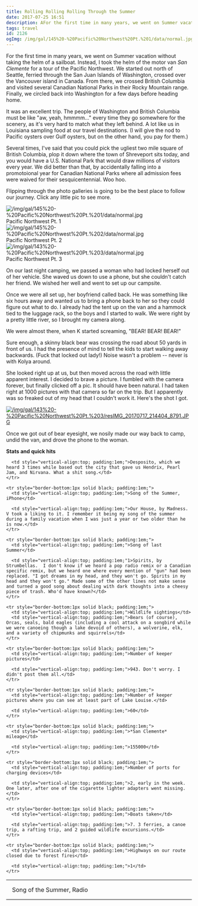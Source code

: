 ```yaml
---
title: Rolling Rolling Rolling Through the Summer
date: 2017-07-25 16:51
description: AFor the first time in many years, we went on Summer vacation without taking the helm of a sailboat.  Instead, I took the helm of the motor van San Clemente< for a tour of the Pacific Northwest.  We started out north of Seattle, ferried through the San Juan Islands of Washington, crossed over the Vancouver island in Canada.  From there, we crossed British Columbia and visited several Canadian National Parks in their Rocky Mountain range.  Finally, we circled back into Washington for a few days before heading home.
tags: travel
id: 2126
ogImg: /img/gal/145%20-%20Pacific%20Northwest%20Pt.%201/data/normal.jpg
---
```

For the first time in many years, we went on Summer vacation without taking the helm of a sailboat.  Instead, I took the helm of the motor van *San Clemente* for a tour of the Pacific Northwest.  We started out north of Seattle, ferried through the San Juan Islands of Washington, crossed over the Vancouver island in Canada.  From there, we crossed British Columbia and visited several Canadian National Parks in their Rocky Mountain range.  Finally, we circled back into Washington for a few days before heading home.

It was an excellent trip.  The people of Washington and British Columbia must be like "aw, yeah, hmmmm..." every time they go somewhere for the scenery, as it's very hard to match what they left behind.  A lot like us in Louisiana sampling food at our travel destinations.  (I will give the nod to Pacific oysters over Gulf oysters, but on the other hand, you pay for them.)

Several times, I've said that you could pick the ugliest two mile square of British Columbia, plop it down where the town of Shreveport sits today, and you would have a U.S. National Park that would draw millions of visitors every year.  We did better than that, by accidentally falling into a promotoional year for Canadian National Parks where all admission fees were waived for their sesquicentennial.  Woo hoo.

Flipping through the photo galleries is going to be the best place to follow our journey.  Click any little pic to see more.

<div style = "max-width: 400px;>
<a class="lightview centered" href="/img/gal/145%20-%20Pacific%20Northwest%20Pt.%201/data/normal.jpg" data-lightview-caption="Pacific Northwest pt 1" data-lightview-group="group1"><img src="/img/gal/145%20-%20Pacific%20Northwest%20Pt.%201/data/normal.jpg" alt="/img/gal/145%20-%20Pacific%20Northwest%20Pt.%201/data/normal.jpg"><br><span class="caption">Pacific Northwest Pt. 1</span></a>
</div>

<div style = "max-width: 400px;>
<a class="lightview centered" href="/img/gal/145%20-%20Pacific%20Northwest%20Pt.%202/data/normal.jpg" data-lightview-caption="Pacific Northwest Pt. 2" data-lightview-group="group1"><img src="/img/gal/145%20-%20Pacific%20Northwest%20Pt.%202/data/normal.jpg" alt="/img/gal/145%20-%20Pacific%20Northwest%20Pt.%202/data/normal.jpg"><br><span class="caption">Pacific Northwest Pt. 2</span></a>
</div>

<div style = "max-width: 400px;>
<a class="lightview centered" href="/img/gal/143%20-%20Pacific%20Northwest%20Pt.%203/data/normal.jpg" data-lightview-caption="Pacific Northwest Pt. 3" data-lightview-group="group1"><img src="/img/gal/143%20-%20Pacific%20Northwest%20Pt.%203/data/normal.jpg" alt="/img/gal/143%20-%20Pacific%20Northwest%20Pt.%203/data/normal.jpg"><br><span class="caption">Pacific Northwest Pt. 3</span></a>
</div>

On our last night camping, we passed a woman who had locked herself out of her vehicle.  She waved us down to use a phone, but she couldn't catch her friend.  We wished her well and went to set up our campsite. 

Once we were all set up, her boyfriend called back.  He was something like six hours away and wanted us to bring a phone back to her so they could figure out what to do.  I already had the tent up on the van and a hammock tied to the luggage rack, so the boys and I started to walk.  We were right by a pretty little river, so I brought my camera along.

We were almost there, when K started screaming, "BEAR! BEAR! BEAR!"

Sure enough, a skinny black bear was crossing the road about 50 yards in front of us.  I had the presence of mind to tell the kids to start walking away backwards.  (Fuck that locked out lady!)  Noise wasn't a problem -- never is with Kolya around.  

She looked right up at us, but then moved across the road with little apparent interest.  I decided to brave a picture.  I fumbled with the camera forever, but finally clicked off a pic.  It should have been natural.  I had taken right at 1000 pictures with that camera so far on the trip.  But I apparently was so freaked out of my head that I couldn't work it.  Here's the shot I got.

<a class="lightview centered" href="/img/gal/143%20-%20Pacific%20Northwest%20Pt.%203/resIMG_20170717_214404_8791.JPG" data-lightview-caption="" data-lightview-group="group1"><img src="/img/gal/143%20-%20Pacific%20Northwest%20Pt.%203/resIMG_20170717_214404_8791.JPG" alt="/img/gal/143%20-%20Pacific%20Northwest%20Pt.%203/resIMG_20170717_214404_8791.JPG"  ><br><span class="caption centered"></span></a>

Once we got out of bear eyesight, we nosily made our way back to camp, undid the van, and drove the phone to the woman.

**Stats and quick hits**

  <table style="border-collapse:collapse;">
    <tr style="border-bottom:1px solid black; padding:1em;">
      <td width="30%" style="vertical-align:top; padding:1em;">Song of the Summer, Radio</td>

      <td style="vertical-align:top; padding:1em;">Desposito, which we heard 3 times while based out the city that gave us Hendrix, Pearl Jam, and Nirvana. What a shit song.</td>
    </tr>

    <tr style="border-bottom:1px solid black; padding:1em;">
      <td style="vertical-align:top; padding:1em;">Song of the Summer, iPhone</td>

      <td style="vertical-align:top; padding:1em;">Our House, by Madness. V took a liking to it. I remember it being my song of the summer during a family vacation when I was just a year or two older than he is now.</td>
    </tr>

    <tr style="border-bottom:1px solid black; padding:1em;">
      <td style="vertical-align:top; padding:1em;">Song of last Summer</td>

      <td style="vertical-align:top; padding:1em;"1>Spirits, by Strumbellas.  I don't know if we heard a pop radio remix or a Canadian specific remix, but we heard one where every mention of "gun" had been replaced. "I got dreams in my head, and they won't go. Spirits in my head and they won't go." Made some of the other lines not make sense and turned a good song about dealing with dark thoughts into a cheesy piece of trash. Who'd have known?</td>
    </tr>

    <tr style="border-bottom:1px solid black; padding:1em;">
      <td style="vertical-align:top; padding:1em;">Wildlife sightings</td>
      <td style="vertical-align:top; padding:1em;">Bears (of course), Orcas, seals, bald eagles (including a cool attack on a songbird while we were canoeing though a lake devoid of others), a wolverine, elk, and a variety of chipmunks and squirrels</td>
    </tr>

    <tr style="border-bottom:1px solid black; padding:1em;">
      <td style="vertical-align:top; padding:1em;">Number of keeper pictures</td>

      <td style="vertical-align:top; padding:1em;">943. Don't worry. I didn't post them all.</td>
    </tr>

    <tr style="border-bottom:1px solid black; padding:1em;">
      <td style="vertical-align:top; padding:1em;">Number of keeper pictures where you can see at least part of Lake Louise.</td>

      <td style="vertical-align:top; padding:1em;">60</td>
    </tr>

    <tr style="border-bottom:1px solid black; padding:1em;">
      <td style="vertical-align:top; padding:1em;">*San Clemente* mileage</td>

      <td style="vertical-align:top; padding:1em;">155000</td>
    </tr>

    <tr style="border-bottom:1px solid black; padding:1em;">
      <td style="vertical-align:top; padding:1em;">Number of ports for charging devices</td>

      <td style="vertical-align:top; padding:1em;">2, early in the week. One later, after one of the cigarette lighter adapters went missing.</td>
    </tr>

    <tr style="border-bottom:1px solid black; padding:1em;">
      <td style="vertical-align:top; padding:1em;">Boats taken</td>

      <td style="vertical-align:top; padding:1em;">7. 3 ferries, a canoe trip, a rafting trip, and 2 guided wildlife excursions.</td>
    </tr>

    <tr style="border-bottom:1px solid black; padding:1em;">
      <td style="vertical-align:top; padding:1em;">Highways on our route closed due to forest fires</td>

      <td style="vertical-align:top; padding:1em;">1</td>
    </tr>
  </table>

